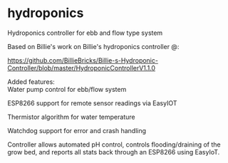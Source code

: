 # hydroponics
Hydroponics controller for ebb and flow type system

Based on Billie's work on Billie's hydroponics controller @:

https://github.com/BillieBricks/Billie-s-Hydroponic-Controller/blob/master/HydroponicControllerV1.1.0

Added features:  
Water pump control for ebb/flow system

ESP8266 support for remote sensor readings via EasyIOT

Thermistor algorithm for water temperature

Watchdog support for error and crash handling

Controller allows automated pH control, controls flooding/draining of the grow bed,
and reports all stats back through an ESP8266 using EasyIoT.
